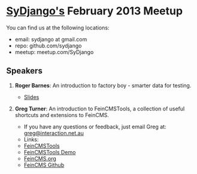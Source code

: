 [SyDjango's](http://www.meetup.com/SyDjango/) February 2013 Meetup
==========================================================

You can find us at the following locations:
- email: sydjango at gmail.com
- repo: github.com/sydjango
- meetup: meetup.com/SyDjango
 

Speakers
---------
1. **Roger Barnes**: An introduction to factory boy - smarter data for testing.
	- [Slides](http://dl.dropbox.com/u/15940111/factory_boy_html/index.html)

2. **Greg Turner**: An introduction to FeinCMSTools, a collection of useful shortcuts and extensions to FeinCMS.
	- If you have any questions or feedback, just email Greg at: greg@interaction.net.au
	- Links:
	- [FeinCMSTools](https://github.com/ixc/glamkit-feincmstools) 
	- [FeinCMSTools Demo](https://github.com/ixc/feincmstools-demo)
	- [FeinCMS.org](http://feincms.org/)
	- [FeinCMS Github](https://github.com/feincms/feincms)

